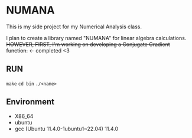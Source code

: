 # NUMANA

This is my side project for my Numerical Analysis class.

I plan to create a library named "NUMANA" for linear algebra calculations.
~~HOWEVER, FIRST, I'm working on developing a Conjugate Gradient function.~~ <- completed <3

## RUN

`make`
`cd bin`
`./<name>`

## Environment

- X86_64
- ubuntu
- gcc (Ubuntu 11.4.0-1ubuntu1~22.04) 11.4.0

